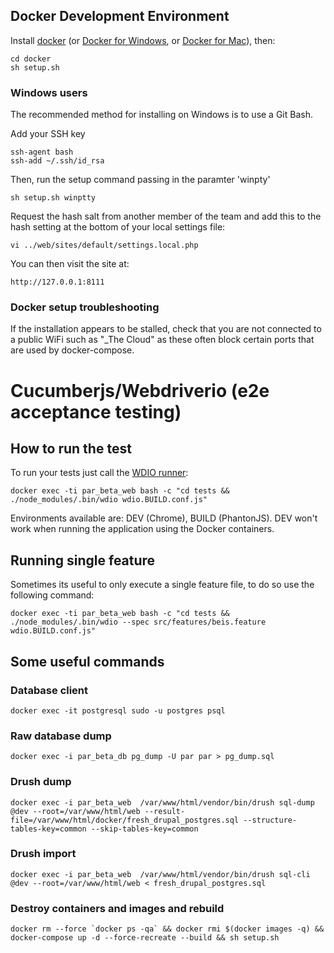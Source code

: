 ## Docker Development Environment

Install [docker](https://docs.docker.com/engine/installation/linux/ubuntu/) (or [Docker for Windows](https://docs.docker.com/docker-for-windows/install/), or [Docker for Mac](https://docs.docker.com/docker-for-mac/install/)), then:

    cd docker
    sh setup.sh
    
### Windows users

The recommended method for installing on Windows is to use a Git Bash.

Add your SSH key
    
    ssh-agent bash
    ssh-add ~/.ssh/id_rsa
    
Then, run the setup command passing in the paramter 'winpty'

    sh setup.sh winptty
    
Request the hash salt from another member of the team and add this to the hash setting at the bottom of your local settings file:

    vi ../web/sites/default/settings.local.php
    
You can then visit the site at:

    http://127.0.0.1:8111
    
### Docker setup troubleshooting

If the installation appears to be stalled, check that you are not connected to a public WiFi such as "_The Cloud" as these often block certain ports that are used by docker-compose.
 
# Cucumberjs/Webdriverio (e2e acceptance testing)

## How to run the test

To run your tests just call the [WDIO runner](http://webdriver.io/guide/testrunner/gettingstarted.html):

    docker exec -ti par_beta_web bash -c "cd tests && ./node_modules/.bin/wdio wdio.BUILD.conf.js"

Environments available are: DEV (Chrome), BUILD (PhantonJS). DEV won't work when running the application using the Docker containers.

## Running single feature
Sometimes its useful to only execute a single feature file, to do so use the following command:

    docker exec -ti par_beta_web bash -c "cd tests && ./node_modules/.bin/wdio --spec src/features/beis.feature wdio.BUILD.conf.js"
        
## Some useful commands

### Database client

    docker exec -it postgresql sudo -u postgres psql
    
### Raw database dump

    docker exec -i par_beta_db pg_dump -U par par > pg_dump.sql
    
### Drush dump

    docker exec -i par_beta_web  /var/www/html/vendor/bin/drush sql-dump @dev --root=/var/www/html/web --result-file=/var/www/html/docker/fresh_drupal_postgres.sql --structure-tables-key=common --skip-tables-key=common
    
### Drush import

    docker exec -i par_beta_web  /var/www/html/vendor/bin/drush sql-cli @dev --root=/var/www/html/web < fresh_drupal_postgres.sql

### Destroy containers and images and rebuild

    docker rm --force `docker ps -qa` && docker rmi $(docker images -q) && docker-compose up -d --force-recreate --build && sh setup.sh

    



